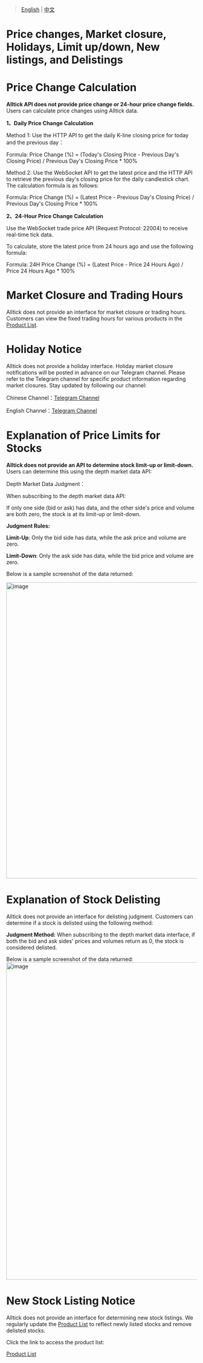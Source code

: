 > [English](./price_changes_closure_holidays_delistings.md) | [中文](./price_changes_closure_holidays_delistings_cn.md)

# Price changes, Market closure, Holidays, Limit up/down, New listings, and Delistings

# Price Change Calculation

**Alltick API does not provide price change or 24-hour price change fields.** Users can calculate price changes using Alltick data.

**1、Daily Price Change Calculation**

Method 1: Use the HTTP API to get the daily K-line closing price for today and the previous day：

Formula:
Price Change (%) = (Today's Closing Price - Previous Day's Closing Price) / Previous Day's Closing Price * 100%

Method 2: Use the WebSocket API to get the latest price and the HTTP API to retrieve the previous day's closing price for the daily candlestick chart. The calculation formula is as follows:

Formula:
Price Change (%) = (Latest Price - Previous Day's Closing Price) / Previous Day's Closing Price * 100%

**2、24-Hour Price Change Calculation**

Use the WebSocket trade price API (Request Protocol: 22004) to receive real-time tick data.

To calculate, store the latest price from 24 hours ago and use the following formula:

Formula:
24H Price Change (%) = (Latest Price - Price 24 Hours Ago) / Price 24 Hours Ago * 100%

# Market Closure and Trading Hours
Alltick does not provide an interface for market closure or trading hours. Customers can view the fixed trading hours for various products in the [Product List](https://docs.google.com/spreadsheets/d/1avkeR1heZSj6gXIkDeBt8X3nv4EzJetw4yFuKjSDYtA/edit?gid=495387863#gid=495387863).

# Holiday Notice
Alltick does not provide a holiday interface. Holiday market closure notifications will be posted in advance on our Telegram channel. Please refer to the Telegram channel for specific product information regarding market closures. Stay updated by following our channel:

Chinese Channel：[Telegram Channel](https://t.me/alltick_cn)

English Channel：[Telegram Channel](https://t.me/alltick_en)

# Explanation of Price Limits for Stocks
**Alltick does not provide an API to determine stock limit-up or limit-down.** Users can determine this using the depth market data API:

Depth Market Data Judgment：

When subscribing to the depth market data API:

If only one side (bid or ask) has data, and the other side's price and volume are both zero, the stock is at its limit-up or limit-down.

**Judgment Rules:**

**Limit-Up**: Only the bid side has data, while the ask price and volume are zero.

**Limit-Down**: Only the ask side has data, while the bid price and volume are zero.

Below is a sample screenshot of the data returned:

<img width="784" alt="image" src="https://github.com/user-attachments/assets/d8831632-cd0d-4704-8504-fb7623f758fe" />

# Explanation of Stock Delisting
Alltick does not provide an interface for delisting judgment. Customers can determine if a stock is delisted using the following method:

**Judgment Method:** When subscribing to the depth market data interface, if both the bid and ask sides' prices and volumes return as 0, the stock is considered delisted.

Below is a sample screenshot of the data returned:
<img width="840" alt="image" src="https://github.com/user-attachments/assets/5c044dd3-5a7b-401c-a8a0-1a947eceb8d0" />

# New Stock Listing Notice
Alltick does not provide an interface for determining new stock listings. We regularly update the [Product List](https://docs.google.com/spreadsheets/d/1avkeR1heZSj6gXIkDeBt8X3nv4EzJetw4yFuKjSDYtA/edit?gid=495387863#gid=495387863) to reflect newly listed stocks and remove delisted stocks.

Click the link to access the product list:

[Product List](https://docs.google.com/spreadsheets/d/1avkeR1heZSj6gXIkDeBt8X3nv4EzJetw4yFuKjSDYtA/edit?gid=495387863#gid=495387863)


